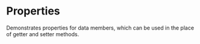 ﻿# Properties

Demonstrates properties for data members, which can be used in the place of getter and setter
methods.
